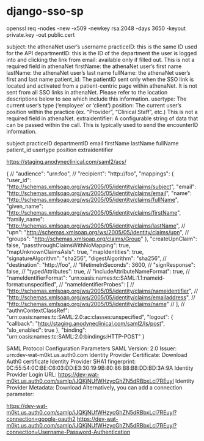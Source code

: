 # django-sso-sp

openssl req -nodes -new -x509 -newkey rsa:2048 -days 3650 -keyout private.key -out public.cert

subject: the athenaNet user’s username
practiceID: this is the same ID used for the API
departmentID: this is the ID of the department the user is logged into and clicking the link from 
email: available only if filled out. This is not a required field in athenaNet 
firstName: the athenaNet user’s first name 
lastName: the athenaNet user’s last name 
fullName: the athenaNet user’s first and last name 
patient_id: The patientID sent only when the SSO link is located and activated from a patient-centric page within athenaNet. It is not sent from all SSO links in athenaNet. Please refer to the location descriptions below to see which include this information. 
usertype: The current user’s type (‘employee’ or ‘client’) 
position: The current user’s position within the practice (ex. “Provider”, “Clinical Staff”, etc.) This is not a required field in athenaNet. 
extraidentifier: A configurable string of data that can be passed within the call. 
This is typically used to send the encounterID information. 


subject
practiceID
departmentID 
email 
firstName 
lastName 
fullName 
patient_id
usertype
position 
extraidentifier 


https://staging.anodyneclinical.com/saml2/acs/

{
// "audience":  "urn:foo",
// "recipient": "http://foo",
 "mappings": {
   "user_id":     "http://schemas.xmlsoap.org/ws/2005/05/identity/claims/subject",
   "email":       "http://schemas.xmlsoap.org/ws/2005/05/identity/claims/email",
   "name":        "http://schemas.xmlsoap.org/ws/2005/05/identity/claims/fullName",
   "given_name":  "http://schemas.xmlsoap.org/ws/2005/05/identity/claims/firstName",
   "family_name": "http://schemas.xmlsoap.org/ws/2005/05/identity/claims/lastName",
//   "upn":         "http://schemas.xmlsoap.org/ws/2005/05/identity/claims/upn",
//   "groups":      "http://schemas.xmlsoap.org/claims/Group"
 },
 "createUpnClaim":       false,
 "passthroughClaimsWithNoMapping": true,
 "mapUnknownClaimsAsIs": true,
 "mapIdentities":        true,
 "signatureAlgorithm":   "sha256",
 "digestAlgorithm":      "sha256",
// "destination":          "http://foo",
// "lifetimeInSeconds":    3600,
// "signResponse":         false,
// "typedAttributes":      true,
// "includeAttributeNameFormat":  true,
// "nameIdentifierFormat": "urn:oasis:names:tc:SAML:1.1:nameid-format:unspecified",
// "nameIdentifierProbes": [
//   "http://schemas.xmlsoap.org/ws/2005/05/identity/claims/nameidentifier",
//   "http://schemas.xmlsoap.org/ws/2005/05/identity/claims/emailaddress",
//   "http://schemas.xmlsoap.org/ws/2005/05/identity/claims/name"
// ],
// "authnContextClassRef": "urn:oasis:names:tc:SAML:2.0:ac:classes:unspecified",
 "logout": {
   "callback": "http://staging.anodyneclinical.com/saml2/ls/post",
   "slo_enabled": true
 },
 "binding": "urn:oasis:names:tc:SAML:2.0:bindings:HTTP-POST"
}


SAML Protocol Configuration Parameters
SAML Version: 2.0
Issuer: urn:dev-wat-m0kt.us.auth0.com
Identity Provider Certificate: Download Auth0 certificate
Identity Provider SHA1 fingerprint: 0C:55:54:0C:BE:C6:03:DD:E3:30:19:9B:80:86:B8:B8:DD:BD:3A:9A
Identity Provider Login URL: https://dev-wat-m0kt.us.auth0.com/samlp/iJQKjNUfWHzycGhZN5dRBbxLcl7REuyl
Identity Provider Metadata: Download
Alternatively, you can add a connection parameter:

https://dev-wat-m0kt.us.auth0.com/samlp/iJQKjNUfWHzycGhZN5dRBbxLcl7REuyl?connection=google-oauth2
https://dev-wat-m0kt.us.auth0.com/samlp/iJQKjNUfWHzycGhZN5dRBbxLcl7REuyl?connection=Username-Password-Authentication

